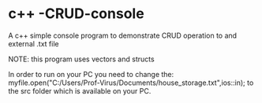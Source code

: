 # c++ -CRUD-console
A c++ simple console program to demonstrate CRUD operation to and external .txt file

NOTE: this program uses vectors and structs

In order to run on your PC you need to change the: myfile.open("C:/Users/Prof-Virus/Documents/house_storage.txt",ios::in); to the src folder which is available on your PC.

